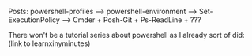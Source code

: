 Posts:
powershell-profiles --> powershell-environment
--> Set-ExecutionPolicy
--> Cmder + Posh-Git + Ps-ReadLine + ???


There won't be a tutorial series about powershell as I already sort of did:
(link to learnxinyminutes)
